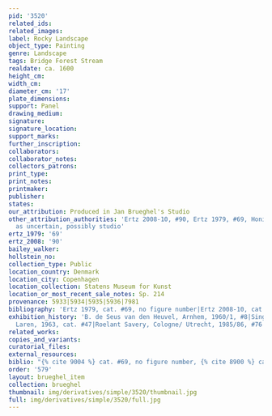 ```yaml
---
pid: '3520'
related_ids: 
related_images: 
label: Rocky Landscape
object_type: Painting
genre: Landscape
tags: Bridge Forest Stream
realdate: ca. 1600
height_cm: 
width_cm: 
diameter_cm: '17'
plate_dimensions: 
support: Panel
drawing_medium: 
signature: 
signature_location: 
support_marks: 
further_inscription: 
collaborators: 
collaborator_notes: 
collectors_patrons: 
print_type: 
print_notes: 
printmaker: 
publisher: 
states: 
our_attribution: Produced in Jan Brueghel's Studio
other_attribution_authorities: 'Ertz 2008-10, #90, Ertz 1979, #69, Honig database
  as uncertain, possibly studio'
ertz_1979: '69'
ertz_2008: '90'
bailey_walker: 
hollstein_no: 
collection_type: Public
location_country: Denmark
location_city: Copenhagen
location_collection: Statens Museum for Kunst
location_or_most_recent_sale_notes: Sp. 214
provenance: 5933|5934|5935|5936|7981
bibliography: 'Ertz 1979, cat. #69, no figure number|Ertz 2008-10, cat. #90'
exhibition_history: 'B. de Seus van den Heuvel, Arnhem, 1960/1, #8|Singer Museum,
  Laren, 1963, cat. #47|Roelant Savery, Cologne/ Utrecht, 1985/86, #76'
related_works: 
copies_and_variants: 
curatorial_files: 
external_resources: 
biblio: "{% cite 9004 %} cat. #69, no figure number, {% cite 8900 %} cat. #90"
order: '579'
layout: brueghel_item
collection: brueghel
thumbnail: img/derivatives/simple/3520/thumbnail.jpg
full: img/derivatives/simple/3520/full.jpg
---
```


